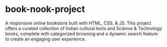 # book-nook-project
A responsive online bookstore built with HTML, CSS, &amp; JS. This project offers a curated collection of Indian cultural texts and Science &amp; Technology books, complete with categorized browsing and a dynamic search feature to create an engaging user experience.
